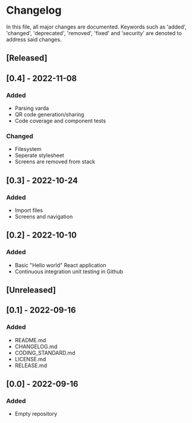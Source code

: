 # Changelog
In this file, all major changes are documented. Keywords such as 'added', 'changed', 'deprecated', 'removed', 'fixed' and 'security' are denoted to address said changes. 

## [Released]

## [0.4] - 2022-11-08
### Added
- Parsing varda
- QR code generation/sharing
- Code coverage and component tests

### Changed
- Filesystem
- Seperate stylesheet
- Screens are removed from stack

## [0.3] - 2022-10-24
### Added
- Import files
- Screens and navigation

## [0.2] - 2022-10-10
### Added
- Basic "Hello world" React application
- Continuous integration unit testing in Github

## [Unreleased]

## [0.1] - 2022-09-16
### Added
- README.md
- CHANGELOG.md
- CODING_STANDARD.md
- LICENSE.md
- RELEASE.md

## [0.0] - 2022-09-16
### Added
- Empty repository
